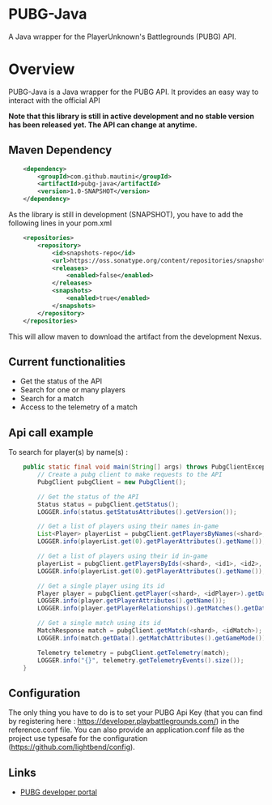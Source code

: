# PUBG-Java
A Java wrapper for the PlayerUnknown's Battlegrounds (PUBG) API.

# Overview
PUBG-Java is a Java wrapper for the PUBG API. It provides an easy way to interact with the official API

**Note that this library is still in active development and no stable version has been released yet. The API can change at anytime.**

## Maven Dependency
```xml
    <dependency>
        <groupId>com.github.mautini</groupId>
        <artifactId>pubg-java</artifactId>
        <version>1.0-SNAPSHOT</version>
    </dependency>
```

As the library is still in development (SNAPSHOT), you have to add the following lines in your pom.xml
```xml
    <repositories>
        <repository>
            <id>snapshots-repo</id>
            <url>https://oss.sonatype.org/content/repositories/snapshots</url>
            <releases>
                <enabled>false</enabled>
            </releases>
            <snapshots>
                <enabled>true</enabled>
            </snapshots>
        </repository>
    </repositories>
```
This will allow maven to download the artifact from the development Nexus.

## Current functionalities
- Get the status of the API
- Search for one or many players
- Search for a match
- Access to the telemetry of a match

## Api call example
To search for player(s) by name(s) :
```java
    public static final void main(String[] args) throws PubgClientException {
        // Create a pubg client to make requests to the API
        PubgClient pubgClient = new PubgClient();

        // Get the status of the API
        Status status = pubgClient.getStatus();
        LOGGER.info(status.getStatusAttributes().getVersion());

        // Get a list of players using their names in-game
        List<Player> playerList = pubgClient.getPlayersByNames(<shard>, <name1>, <name2>, <name3>).getData();
        LOGGER.info(playerList.get(0).getPlayerAttributes().getName());

        // Get a list of players using their id in-game
        playerList = pubgClient.getPlayersByIds(<shard>, <id1>, <id2>, <id3>).getData();
        LOGGER.info(playerList.get(0).getPlayerAttributes().getName());

        // Get a single player using its id
        Player player = pubgClient.getPlayer(<shard>, <idPlayer>).getData();
        LOGGER.info(player.getPlayerAttributes().getName());
        LOGGER.info(player.getPlayerRelationships().getMatches().getData().get(0).getId());

        // Get a single match using its id
        MatchResponse match = pubgClient.getMatch(<shard>, <idMatch>);
        LOGGER.info(match.getData().getMatchAttributes().getGameMode());

        Telemetry telemetry = pubgClient.getTelemetry(match);
        LOGGER.info("{}", telemetry.getTelemetryEvents().size());
    }
```

## Configuration
The only thing you have to do is to set your PUBG Api Key (that you can find by registering here : https://developer.playbattlegrounds.com/) in the reference.conf file.
You can also provide an application.conf file as the project use typesafe for the configuration (https://github.com/lightbend/config).

## Links
- [PUBG developer portal](https://developer.playbattlegrounds.com/)